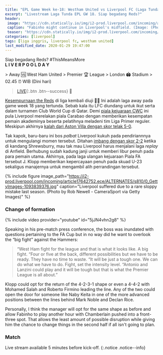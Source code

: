 ```yaml
---
title: "EPL Game Week ke-18: Westham United vs Liverpool FC (Laga Tunda)"
excerpt: "Livestream Laga Tunda EPL GW 18. ‪Siap begadang Reds?‬"
header:
 image: "https://cdn.statically.io/img/i2-prod.liverpool.com/incoming/article17649139.ece/ALTERNATES/s810/0_GettyImages-1202338459.jpg"
 caption: "Fabinho might continue in Liverpool's midfield. (Image: (Photo by John Powell/Liverpool FC via Getty Images)"
 teaser: "https://cdn.statically.io/img/i2-prod.liverpool.com/incoming/article17649139.ece/ALTERNATES/s810/0_GettyImages-1202338459.jpg"
categories: [liverpool]
tags: [liga inggris, liverpool fc, westham united]
last_modified_date: 2020-01-29 19:47:00
---
```


‪Siap begadang Reds? ‬#ThisMeansMore  
‪
**L I V E R P O O L D A Y**

‪> Away 🆚 West Ham United‬
‪> Premier 🏆 League
‪> London 🏟 Stadium‬
‪> 02.45 ⏰  WIB  (Dini hari) 
> [LIVE](#match){:.btn .btn--success} 🔗

‪[Kesempurnaan the Reds](https://www.catetan.pw/liverpool/menuju-rekor-tak-terkalahkan-terpanjang-liga-inggris/) di liga kembali diuji ✊🏽‬ Ini adalah laga away pada game week 18 yang tertunda. Sebab kala itu LFC diundang untuk ikut serta dalam turnamen Club World Cup di Qatar. Demi [piala kejuaraan CWC](https://www.catetan.pw/liverpool/cwc-vs-flamengo/) ini pula Liverpool merelakan piala Carabao dengan memberikan kesempatan pemain akademinya beserta pelatihnya meladeni tim Liga Primer reguler. Meskipun akhirnya [kalah dari Aston Villa dengan skor telak 5-0](https://www.catetan.pw/liverpool/carabao-vs-aston-villa/).

Tak kapok, baru-baru ini bos _palbat_ Liverpool kukuh pada pendiriannnya untuk mengulangi momen tersebut. Ditahan [imbang dengan skor 2-2](https://www.catetan.pw/liverpool/fa-cup-away-vs-shrewsbury/) ketika di kandang Shrewsburry, mau tak mau Liverpool harus menjalani laga _replay_ di Anfield. Berhubung sudah kadung janji untuk memberi libur penuh pada para pemain utama. Akhirnya, pada laga ulangan kejuaraan Piala FA tersebut J. Klopp memberikan kepercayaan penuh pada skuad U-23 sekaligus manajernya untuk mengambil alih perrandingan tersebut.

{% include figure image_path="https://i2-prod.liverpool.com/incoming/article17642752.ece/ALTERNATES/s810/0_GettyImages-1093839376.jpg" caption="Liverpool suffered due to a rare sloppy mistake last season. (Photo by Rob Newell - CameraSport via Getty Images)" %}

### Change of formation

{% include video provider="youtube" id="5jJN4vhn2g8" %}

Speaking in his pre-match press conference, the boss was inundated with questions pertaining to the FA Cup but in no way did he want to overlook the “big fight” against the Hammers:

> “West Ham fight for the league and that is what it looks like. A big fight.
> “Four or five at the back, different possibilities but we have to be ready. They have no time to waste.
> “It will be just a tough one. We can do what we have to do. Fight, set the intensity level.
> “Antonio and Lanzini could play and it will be tough but that is what the Premier League is all about.”

Klopp could opt for the return of the 4-2-3-1 shape or even a 4-4-2 with Mohamed Salah and Roberto Firmino leading the line. Any of the two could open the door for someone like Naby Keita in one of the more advanced positions between the lines behind Mark Noble and Declan Rice.

Personally, I think the manager will opt for the same shape as before and allow Fabinho to play another hour with Chamberlain pushed into a front-three spot. That allows the least amount of possible disruption while giving him the chance to change things in the second half if all isn't going to plan.

### Match

Live stream available 5 minutes before kick-off.
{:.notice .notice--info}
